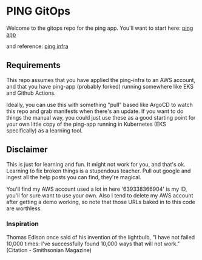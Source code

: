 # PING GitOps

Welcome to the gitops repo for the ping app. You'll want to start here:
[ping app](https://github.com/somelinuxguy/ping-app)

and reference:
[ping infra](https://github.com/somelinuxguy/ping-infra)

## Requirements

This repo assumes that you have applied the ping-infra to an AWS account, and that you have ping-app (probably forked) running somewhere like EKS and Github Actions.

Ideally, you can use this with something "pull" based like ArgoCD to watch this repo and grab manifests when there's an update. If you want to do things the manual way, you could just use these as a good starting point for your own little copy of the ping-app running in Kubernetes (EKS specifically) as a learning tool.

## Disclaimer
This is just for learning and fun. It might not work for you, and that's ok. Learning to fix broken things is a stupendous teacher. Pull out google and ingest all the help posts you can find, they're magical. 

You'll find my AWS account used a lot in here '639338366904' is my ID, you'll for sure want to use your own. Also I tend to delete my AWS account after getting a demo working, so note that those URLs baked in to this code are worthless.

### Inspiration
Thomas Edison once said of his invention of the lightbulb, "I have not failed 10,000 times: I've successfully found 10,000 ways that will not work."
(Citation - Smithsonian Magazine)
